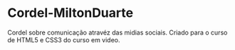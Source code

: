 # Cordel-MiltonDuarte
 Cordel sobre comunicação atravéz das midias sociais.
 Criado para o curso de HTML5 e CSS3 do curso em video.
